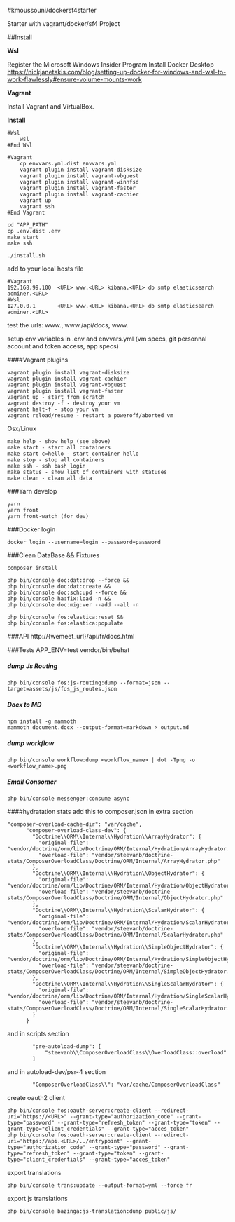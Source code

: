 #kmoussouni/dockersf4starter

Starter with vagrant/docker/sf4 Project

##Install

**Wsl**

Register the Microsoft Windows Insider Program
Install Docker Desktop
https://nickjanetakis.com/blog/setting-up-docker-for-windows-and-wsl-to-work-flawlessly#ensure-volume-mounts-work

**Vagrant**

Install Vagrant and VirtualBox. 

**Install**
```
#Wsl
    wsl
#End Wsl

#Vagrant
    cp envvars.yml.dist envvars.yml
    vagrant plugin install vagrant-disksize
    vagrant plugin install vagrant-vbguest
    vagrant plugin install vagrant-winnfsd
    vagrant plugin install vagrant-faster
    vagrant plugin install vagrant-cachier
    vagrant up
    vagrant ssh
#End Vagrant

cd "APP_PATH"
cp .env.dist .env
make start
make ssh

./install.sh
```
add to your local hosts file
```
#Vagrant
192.168.99.100  <URL> www.<URL> kibana.<URL> db smtp elasticsearch adminer.<URL>
#Wsl
127.0.0.1       <URL> www.<URL> kibana.<URL> db smtp elasticsearch adminer.<URL>
```

test the urls:
www.<URL>, www.<URL>/api/docs, www.<URL>

setup env variables in .env and envvars.yml (vm specs, git personnal account and token access, app specs)

####Vagrant plugins
```
vagrant plugin install vagrant-disksize
vagrant plugin install vagrant-cachier
vagrant plugin install vagrant-vbguest
vagrant plugin install vagrant-faster
vagrant up - start from scratch
vagrant destroy -f - destroy your vm
vagrant halt-f - stop your vm
vagrant reload/resume - restart a poweroff/aborted vm
```

Osx/Linux
```
make help - show help (see above)
make start - start all containers
make start c=hello - start container hello
make stop - stop all containers
make ssh - ssh bash login 
make status - show list of containers with statuses
make clean - clean all data
```
 
###Yarn develop
```
yarn 
yarn front
yarn front-watch (for dev)
```

###Docker login
```
docker login --username=login --password=password
```

###Clean DataBase && Fixtures
```
composer install

php bin/console doc:dat:drop --force &&  
php bin/console doc:dat:create &&  
php bin/console doc:sch:upd --force && 
php bin/console ha:fix:load -n &&
php bin/console doc:mig:ver --add --all -n

php bin/console fos:elastica:reset &&
php bin/console fos:elastica:populate
```

###API
http://{wemeet_url}/api/fr/docs.html

###Tests
APP_ENV=test vendor/bin/behat

##### dump Js Routing
```
php bin/console fos:js-routing:dump --format=json --target=assets/js/fos_js_routes.json
```

##### Docx to MD
```
npm install -g mammoth
mammoth document.docx --output-format=markdown > output.md
```

##### dump workflow
```
php bin/console workflow:dump <workflow_name> | dot -Tpng -o <workflow_name>.png
```

##### Email Consomer
```
php bin/console messenger:consume async
```

####hydratation stats
add this to composer.json in extra section
```
"composer-overload-cache-dir": "var/cache",
      "composer-overload-class-dev": {
        "Doctrine\\ORM\\Internal\\Hydration\\ArrayHydrator": {
          "original-file": "vendor/doctrine/orm/lib/Doctrine/ORM/Internal/Hydration/ArrayHydrator.php",
          "overload-file": "vendor/steevanb/doctrine-stats/ComposerOverloadClass/Doctrine/ORM/Internal/ArrayHydrator.php"
        },
        "Doctrine\\ORM\\Internal\\Hydration\\ObjectHydrator": {
          "original-file": "vendor/doctrine/orm/lib/Doctrine/ORM/Internal/Hydration/ObjectHydrator.php",
          "overload-file": "vendor/steevanb/doctrine-stats/ComposerOverloadClass/Doctrine/ORM/Internal/ObjectHydrator.php"
        },
        "Doctrine\\ORM\\Internal\\Hydration\\ScalarHydrator": {
          "original-file": "vendor/doctrine/orm/lib/Doctrine/ORM/Internal/Hydration/ScalarHydrator.php",
          "overload-file": "vendor/steevanb/doctrine-stats/ComposerOverloadClass/Doctrine/ORM/Internal/ScalarHydrator.php"
        },
        "Doctrine\\ORM\\Internal\\Hydration\\SimpleObjectHydrator": {
          "original-file": "vendor/doctrine/orm/lib/Doctrine/ORM/Internal/Hydration/SimpleObjectHydrator.php",
          "overload-file": "vendor/steevanb/doctrine-stats/ComposerOverloadClass/Doctrine/ORM/Internal/SimpleObjectHydrator.php"
        },
        "Doctrine\\ORM\\Internal\\Hydration\\SingleScalarHydrator": {
          "original-file": "vendor/doctrine/orm/lib/Doctrine/ORM/Internal/Hydration/SingleScalarHydrator.php",
          "overload-file": "vendor/steevanb/doctrine-stats/ComposerOverloadClass/Doctrine/ORM/Internal/SingleScalarHydrator.php"
        }
      }
```

and in scripts section
```
        "pre-autoload-dump": [
            "steevanb\\ComposerOverloadClass\\OverloadClass::overload"
        ]
```
and in autoload-dev/psr-4 section
```
        "ComposerOverloadClass\\": "var/cache/ComposerOverloadClass"
```

create oauth2 client
```
php bin/console fos:oauth-server:create-client --redirect-uri="https://<URL>" --grant-type="authorization_code" --grant-type="password" --grant-type="refresh_token" --grant-type="token" --grant-type="client_credentials" --grant-type="acces_token"
php bin/console fos:oauth-server:create-client --redirect-uri="https://api.<URL>/../entrypoint" --grant-type="authorization_code" --grant-type="password" --grant-type="refresh_token" --grant-type="token" --grant-type="client_credentials" --grant-type="acces_token"
```

export translations
```
php bin/console trans:update --output-format=yml --force fr
```

export js translations
```
php bin/console bazinga:js-translation:dump public/js/
```

